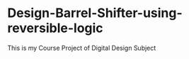 # Design-Barrel-Shifter-using-reversible-logic
This is my Course Project of Digital Design Subject 
